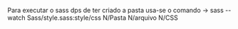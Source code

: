Para executar o sass dps de ter criado a pasta usa-se o comando -> sass --watch Sass/style.sass:style/css
N/Pasta  N/arquivo    N/CSS
